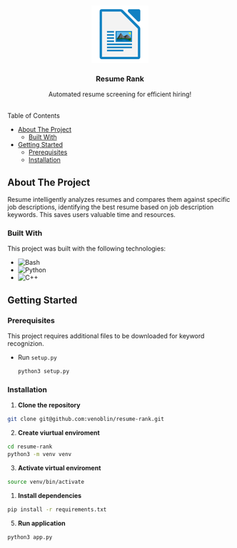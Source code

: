 <br/>
<div align="center">
<a href="https://github.com/user/repo">
<img src=".project-images/project-logo.png" alt="Logo" height="128px">
</a>
<h3 align="center">Resume Rank</h3>
<p align="center">
Automated resume screening for efficient hiring!
<br/>
<br/>
</p>
</div>

Table of Contents

- [About The Project](#about-the-project)
  - [Built With](#built-with)
- [Getting Started](#getting-started)
  - [Prerequisites](#prerequisites)
  - [Installation](#installation)

## About The Project

Resume intelligently analyzes resumes and compares them against specific job descriptions, identifying the best resume based on job description keywords. This saves users valuable time and resources.

### Built With

This project was built with the following technologies:
- ![Bash](https://img.shields.io/badge/Bash-4EAA25?logo=gnubash&logoColor=fff)
- ![Python](https://img.shields.io/badge/Python-3776AB?logo=python&logoColor=fff)
- ![C++](https://img.shields.io/badge/C++-%2300599C.svg?logo=c%2B%2B&logoColor=white)

## Getting Started

### Prerequisites

This project requires additional files to be downloaded for keyword recognizion.

- Run `setup.py`

  ```sh
  python3 setup.py
  ```

### Installation

1. **Clone the repository** 

  ```sh
  git clone git@github.com:venoblin/resume-rank.git
  ```

2. **Create viurtual enviroment**

  ```sh
  cd resume-rank
  python3 -m venv venv
  ```

3. **Activate virtual enviroment** 

  ```sh
  source venv/bin/activate
  ```

1. **Install dependencies** 
  
  ```sh
  pip install -r requirements.txt
  ```

5. **Run application** 
  
  ```sh
  python3 app.py
  ```

